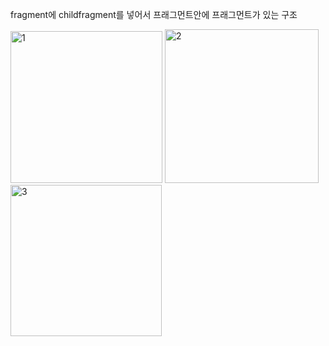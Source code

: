 fragment에 childfragment를 넣어서 프래그먼트안에 프래그먼트가 있는 구조

<img width="243" alt="1" src="https://user-images.githubusercontent.com/28819051/140038117-5a8d03fd-0436-4460-8428-ff0c7fb4bcd5.PNG">
<img width="246" alt="2" src="https://user-images.githubusercontent.com/28819051/140038124-4609e305-93f0-4fe5-bfcf-6cc1b94a7d84.PNG">
<img width="242" alt="3" src="https://user-images.githubusercontent.com/28819051/140038126-3cb9d392-5a97-4b42-bf65-728030c343ec.PNG">
